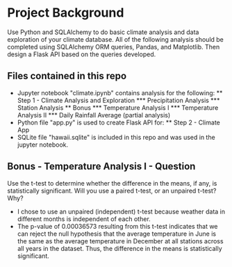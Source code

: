 # Project Background

Use Python and SQLAlchemy to do basic climate analysis and data exploration of your climate database. All of the following analysis should be completed using SQLAlchemy ORM queries, Pandas, and Matplotlib. Then design a Flask API based on the queries developed.

## Files contained in this repo

* Jupyter notebook "climate.ipynb" contains analysis for the following:
 ** Step 1 - Climate Analysis and Exploration
   *** Precipitation Analysis
   *** Station Analysis
 ** Bonus
   *** Temperature Analysis I
   *** Temperature Analysis II
   *** Daily Rainfall Average (partial analysis)
* Python file "app.py" is used to create Flask API for:
 ** Step 2 - Climate App
* SQLite file "hawaii.sqlite" is included in this repo and was used in the jupyter notebook.

## Bonus - Temperature Analysis I - Question
Use the t-test to determine whether the difference in the means, if any, is statistically significant. Will you use a paired t-test, or an unpaired t-test? Why?
* I chose to use an unpaired (independent) t-test because weather data in different months is independent of each other.
* The p-value of 0.00036573 resulting from this t-test indicates that we can reject the null hypothesis that the average temperature in June is the same as the average temperature in December at all stations across all years in the dataset. Thus, the difference in the means is statistically significant.


